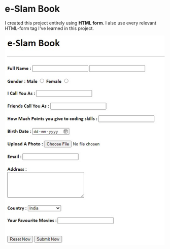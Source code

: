 # e-Slam Book

I created this project entirely using **HTML form**.
I also use every relevant HTML-form tag I've learned in this project.


![Preview-Image](Image/preview-image.jpeg)
